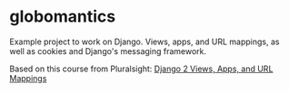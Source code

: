 # globomantics

Example project to work on Django. Views, apps, and URL mappings, as well as cookies and Django's messaging framework.

Based on this course from Pluralsight: [Django 2 Views, Apps, and URL Mappings](https://app.pluralsight.com/library/courses/django-views-apps-url-mappings/)
